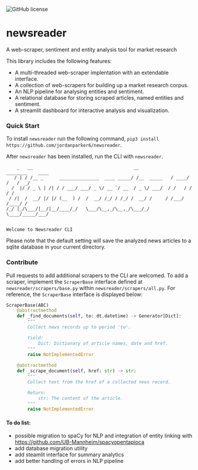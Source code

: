 ![GitHub license](https://img.shields.io/github/license/jordanparker6/newsreader)


# newsreader
A web-scraper, sentiment and entity analysis tool for market research

This library includes the following features:
- A multi-threaded web-scraper implentation with an extendable interface.
- A collection of web-scrapers for building up a market research corpus.
- An NLP pipeline for analysing entities and sentiment.
- A relational database for storing scraped articles, named entities and sentiment.
- A streamlit dashboard for interactive analysis and visualization.


### Quick Start

To install `newsreader` run the following command, `pip3 install https://github.com/jordanparker6/newsreader`.

After `newsreader` has been installed, run the CLI with `newsreader`.

```
    _   __                                      __             ________    ____
   / | / /__ _      _______________  ____ _____/ /__  _____   / ____/ /   /  _/
  /  |/ / _ \ | /| / / ___/ ___/ _ \/ __ `/ __  / _ \/ ___/  / /   / /    / /  
 / /|  /  __/ |/ |/ (__  ) /  /  __/ /_/ / /_/ /  __/ /     / /___/ /____/ /   
/_/ |_/\___/|__/|__/____/_/   \___/\__,_/\__,_/\___/_/      \____/_____/___/   
                                                                               

Welcome to Newsreader CLI
```

Please note that the default setting will save the analyzed news articles to a sqlite database in your current directory.

### Contribute

Pull requests to add additional scrapers to the CLI are welcomed. To add a scraper, implement the `ScraperBase` interface defined at `newsreader/scrapers/base.py` within `newsreader/scrapers/all.py`. For reference, the `ScraperBase` interface is displayed below:

```python
ScraperBase(ABC)
    @abstractmethod
    def _find_documents(self, to: dt.datetime) -> Generator[Dict]:
        """
        Collect news records up to period 'to'. 

        Yield:
            Dict: Dictionary of article names, date and href.
        """
        raise NotImplementedError
    
    @abstractmethod
    def _scrape_document(self, href: str) -> str:
        """
        Collect text from the href of a collected news record.

        Return:
            str: The content of the article.
        """
        raise NotImplementedError
```

#### To do list:
- possible migration to spaCy for NLP and integration of entity linking with https://github.com/UB-Mannheim/spacyopentapioca
- add database migration utility
- add steamlit interface for summary analytics
- add better handling of errors in NLP pipeline